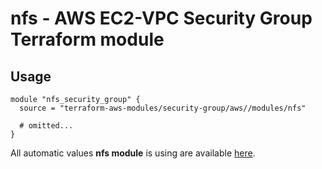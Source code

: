 # nfs - AWS EC2-VPC Security Group Terraform module

## Usage

```hcl
module "nfs_security_group" {
  source = "terraform-aws-modules/security-group/aws//modules/nfs"

  # omitted...
}
```

All automatic values **nfs module** is using are available [here](https://github.com/terraform-aws-modules/terraform-aws-security-group/blob/master/modules/nfs/auto_values.tf).
